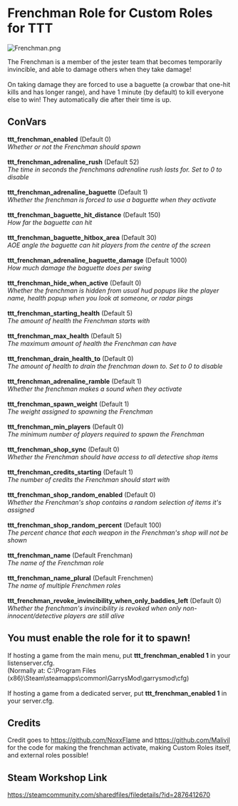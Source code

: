 # Frenchman Role for Custom Roles for TTT
![Frenchman.png](https://steamuserimages-a.akamaihd.net/ugc/1915744051298280834/045B00B56E481A96AE8DA41C91C2D1CF13930691/?imw=5000&imh=5000&ima=fit&impolicy=Letterbox&imcolor=%23000000&letterbox=false)

The Frenchman is a member of the jester team that becomes temporarily invincible, and able to damage others when they take damage!\
\
On taking damage they are forced to use a baguette (a crowbar that one-hit kills and has longer range), and have 1 minute (by default) to kill everyone else to win! They automatically die after their time is up.


## ConVars
**ttt_frenchman_enabled** (Default 0)\
*Whether or not the Frenchman should spawn*\
\
**ttt_frenchman_adrenaline_rush** (Default 52)\
*The time in seconds the frenchmans adrenaline rush lasts for. Set to 0 to disable*\
\
**ttt_frenchman_adrenaline_baguette** (Default 1)\
*Whether the frenchman is forced to use a baguette when they activate*\
\
**ttt_frenchman_baguette_hit_distance** (Default 150)\
*How far the baguette can hit*\
\
**ttt_frenchman_baguette_hitbox_area** (Default 30)\
*AOE angle the baguette can hit players from the centre of the screen*\
\
**ttt_frenchman_adrenaline_baguette_damage** (Default 1000)\
*How much damage the baguette does per swing*\
\
**ttt_frenchman_hide_when_active** (Default 0)\
*Whether the frenchman is hidden from usual hud popups like the player name, health popup when you look at someone, or radar pings*\
\
**ttt_frenchman_starting_health** (Default 5)\
*The amount of health the Frenchman starts with*\
\
**ttt_frenchman_max_health** (Default 5)\
*The maximum amount of health the Frenchman can have*\
\
**ttt_frenchman_drain_health_to** (Default 0)\
*The amount of health to drain the frenchman down to. Set to 0 to disable*\
\
**ttt_frenchman_adrenaline_ramble** (Default 1)\
*Whether the frenchman makes a sound when they activate*\
\
**ttt_frenchman_spawn_weight** (Default 1)\
*The weight assigned to spawning the Frenchman*\
\
**ttt_frenchman_min_players** (Default 0)\
*The minimum number of players required to spawn the Frenchman*\
\
**ttt_frenchman_shop_sync** (Default 0)\
*Whether the Frenchman should have access to all detective shop items*\
\
**ttt_frenchman_credits_starting** (Default 1)\
*The number of credits the Frenchman should start with*\
\
**ttt_frenchman_shop_random_enabled** (Default 0)\
*Whether the Frenchman's shop contains a random selection of items it's assigned*\
\
**ttt_frenchman_shop_random_percent** (Default 100)\
*The percent chance that each weapon in the Frenchman's shop will not be shown*\
\
**ttt_frenchman_name** (Default Frenchman)\
*The name of the Frenchman role*\
\
**ttt_frenchman_name_plural** (Default Frenchmen)\
*The name of multiple Frenchmen roles*\
\
**ttt_frenchman_revoke_invincibility_when_only_baddies_left** (Default 0)\
*Whether the frenchman's invincibility is revoked when only non-innocent/detective players are still alive*


## You must enable the role for it to spawn!
If hosting a game from the main menu, put **ttt_frenchman_enabled 1** in your listenserver.cfg.\
(Normally at: C:\Program Files (x86)\Steam\steamapps\common\GarrysMod\garrysmod\cfg)\
\
If hosting a game from a dedicated server, put **ttt_frenchman_enabled 1** in your server.cfg.

## Credits
Credit goes to https://github.com/NoxxFlame and https://github.com/Malivil for the code for making the frenchman activate, making Custom Roles itself, and external roles possible!

## Steam Workshop Link
https://steamcommunity.com/sharedfiles/filedetails/?id=2876412670
